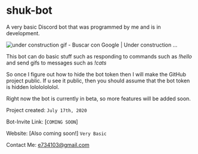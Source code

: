 # shuk-bot
A very basic Discord bot that was programmed by me and is in development.

![under construction gif - Buscar con Google | Under construction ...](https://i.pinimg.com/originals/3b/d9/79/3bd979216dc79eb5fef530ced89f9e06.gif)

This bot can do basic stuff such as responding to commands such as *!hello* and send gifs to messages such as *!cats*



So once I figure out how to hide the bot token then I will make the GitHub project public. If u see it public, then you should assume that the bot token is hidden lolololololol.

Right now the bot is currently in beta, so more features will be added soon.



Project created: `July 17th, 2020`

Bot-Invite Link: [`COMING SOON`]

Website: [Also coming soon!] `Very Basic`

Contact Me: e734103@gmail.com
